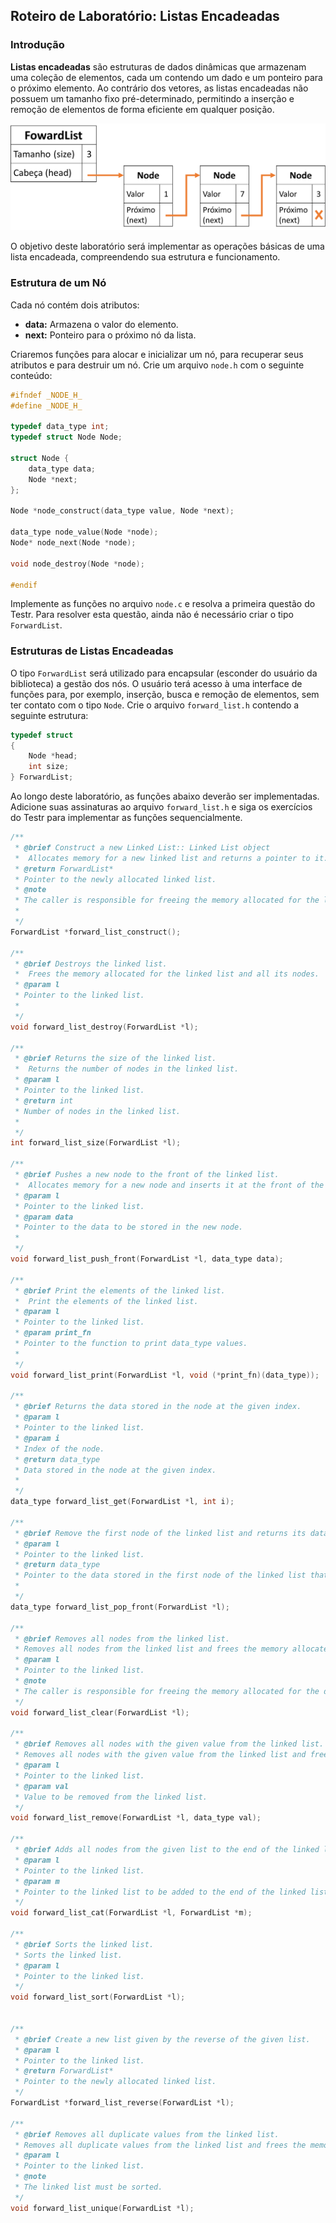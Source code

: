 ## Roteiro de Laboratório: Listas Encadeadas

### Introdução

**Listas encadeadas** são estruturas de dados dinâmicas que armazenam uma coleção de elementos, cada um contendo um dado e um ponteiro para o próximo elemento. Ao contrário dos vetores, as listas encadeadas não possuem um tamanho fixo pré-determinado, permitindo a inserção e remoção de elementos de forma eficiente em qualquer posição.

![lista encadeada](imgs/linked-lists.png)

O objetivo deste laboratório será implementar as operações básicas de uma lista encadeada, compreendendo sua estrutura e funcionamento.

### Estrutura de um Nó

Cada nó contém dois atributos:

* **data:** Armazena o valor do elemento.
* **next:** Ponteiro para o próximo nó da lista.

Criaremos funções para alocar e inicializar um nó, para recuperar seus atributos e para destruir um nó. Crie um arquivo `node.h` com o seguinte conteúdo:

```c
#ifndef _NODE_H_
#define _NODE_H_

typedef data_type int;
typedef struct Node Node;

struct Node {
    data_type data;
    Node *next;
};

Node *node_construct(data_type value, Node *next);

data_type node_value(Node *node);
Node* node_next(Node *node);

void node_destroy(Node *node);

#endif
```

Implemente as funções no arquivo `node.c` e resolva a primeira questão do Testr. Para resolver esta questão, ainda não é necessário criar o tipo `ForwardList`.


### Estruturas de Listas Encadeadas

O tipo `ForwardList` será utilizado para encapsular (esconder do usuário da biblioteca) a gestão dos nós. O usuário terá acesso à uma interface de funções para, por exemplo, inserção, busca e remoção de elementos, sem ter contato com o tipo `Node`. Crie o arquivo `forward_list.h` contendo a seguinte estrutura:

```c
typedef struct
{
    Node *head;
    int size;
} ForwardList;
```

Ao longo deste laboratório, as funções abaixo deverão ser implementadas. Adicione suas assinaturas ao arquivo `forward_list.h` e siga os exercícios do Testr para implementar as funções sequencialmente.

```c
/**
 * @brief Construct a new Linked List:: Linked List object
 *  Allocates memory for a new linked list and returns a pointer to it.
 * @return ForwardList*
 * Pointer to the newly allocated linked list.
 * @note
 * The caller is responsible for freeing the memory allocated for the linked list using forward_list_destroy().
 *
 */
ForwardList *forward_list_construct();

/**
 * @brief Destroys the linked list.
 *  Frees the memory allocated for the linked list and all its nodes.
 * @param l
 * Pointer to the linked list.
 *
 */
void forward_list_destroy(ForwardList *l);

/**
 * @brief Returns the size of the linked list.
 *  Returns the number of nodes in the linked list.
 * @param l
 * Pointer to the linked list.
 * @return int
 * Number of nodes in the linked list.
 *
 */
int forward_list_size(ForwardList *l);

/**
 * @brief Pushes a new node to the front of the linked list.
 *  Allocates memory for a new node and inserts it at the front of the linked list.
 * @param l
 * Pointer to the linked list.
 * @param data
 * Pointer to the data to be stored in the new node.
 *
 */
void forward_list_push_front(ForwardList *l, data_type data);

/**
 * @brief Print the elements of the linked list.
 *  Print the elements of the linked list.
 * @param l
 * Pointer to the linked list.
 * @param print_fn
 * Pointer to the function to print data_type values.
 *
 */
void forward_list_print(ForwardList *l, void (*print_fn)(data_type));

/**
 * @brief Returns the data stored in the node at the given index.
 * @param l
 * Pointer to the linked list.
 * @param i
 * Index of the node.
 * @return data_type
 * Data stored in the node at the given index.
 *
 */
data_type forward_list_get(ForwardList *l, int i);

/**
 * @brief Remove the first node of the linked list and returns its data.
 * @param l
 * Pointer to the linked list.
 * @return data_type
 * Pointer to the data stored in the first node of the linked list that was removed.
 *
 */
data_type forward_list_pop_front(ForwardList *l);

/**
 * @brief Removes all nodes from the linked list.
 * Removes all nodes from the linked list and frees the memory allocated for them.
 * @param l
 * Pointer to the linked list.
 * @note
 * The caller is responsible for freeing the memory allocated for the data stored in the nodes.
 */
void forward_list_clear(ForwardList *l);

/**
 * @brief Removes all nodes with the given value from the linked list.
 * Removes all nodes with the given value from the linked list and frees the memory allocated for them.
 * @param l
 * Pointer to the linked list.
 * @param val
 * Value to be removed from the linked list.
 */
void forward_list_remove(ForwardList *l, data_type val);

/**
 * @brief Adds all nodes from the given list to the end of the linked list.
 * @param l
 * Pointer to the linked list.
 * @param m
 * Pointer to the linked list to be added to the end of the linked list.
 */
void forward_list_cat(ForwardList *l, ForwardList *m);

/**
 * @brief Sorts the linked list.
 * Sorts the linked list.
 * @param l
 * Pointer to the linked list.
 */
void forward_list_sort(ForwardList *l);


/**
 * @brief Create a new list given by the reverse of the given list.
 * @param l
 * Pointer to the linked list.
 * @return ForwardList*
 * Pointer to the newly allocated linked list.
 */
ForwardList *forward_list_reverse(ForwardList *l);

/**
 * @brief Removes all duplicate values from the linked list.
 * Removes all duplicate values from the linked list and frees the memory allocated for them.
 * @param l
 * Pointer to the linked list.
 * @note
 * The linked list must be sorted.
 */
void forward_list_unique(ForwardList *l);
```

